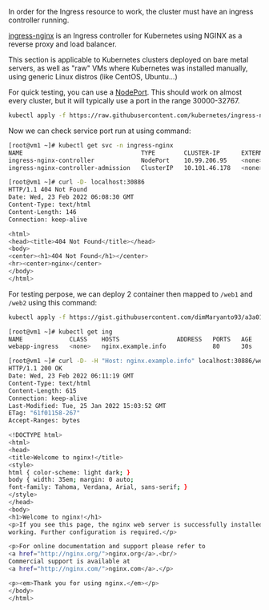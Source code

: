 In order for the Ingress resource to work, the cluster must have an ingress controller running.

[ingress-nginx](https://github.com/kubernetes/ingress-nginx) is an Ingress controller for Kubernetes using NGINX as a reverse proxy and load balancer.

This section is applicable to Kubernetes clusters deployed on bare metal servers, as well as "raw" VMs where Kubernetes was installed manually, using generic Linux distros (like CentOS, Ubuntu...)

For quick testing, you can use a [NodePort](https://kubernetes.io/docs/concepts/services-networking/service/#type-nodeport). This should work on almost every cluster, but it will typically use a port in the range 30000-32767.

```bash
kubectl apply -f https://raw.githubusercontent.com/kubernetes/ingress-nginx/controller-v1.1.1/deploy/static/provider/baremetal/deploy.yaml
```

Now we can check service port run at using command:

```bash
[root@vm1 ~]# kubectl get svc -n ingress-nginx
NAME                                 TYPE        CLUSTER-IP      EXTERNAL-IP   PORT(S)                      AGE
ingress-nginx-controller             NodePort    10.99.206.95    <none>        80:30886/TCP,443:30590/TCP   3m10s
ingress-nginx-controller-admission   ClusterIP   10.101.46.178   <none>        443/TCP                      3m10s

[root@vm1 ~]# curl -D- localhost:30886
HTTP/1.1 404 Not Found
Date: Wed, 23 Feb 2022 06:08:30 GMT
Content-Type: text/html
Content-Length: 146
Connection: keep-alive

<html>
<head><title>404 Not Found</title></head>
<body>
<center><h1>404 Not Found</h1></center>
<hr><center>nginx</center>
</body>
</html>
```

For testing perpose, we can deploy 2 container then mapped to `/web1` and `/web2` using this command:

```bash
kubectl apply -f https://gist.githubusercontent.com/dimMaryanto93/a3a01b83910cf07914935a25a62d30ce/raw/1fa9b1bae3248f3e8b622314264c3677f1b5b2fd/02f-minikube-ingress.yaml

[root@vm1 ~]# kubectl get ing
NAME             CLASS    HOSTS                ADDRESS   PORTS   AGE
webapp-ingress   <none>   nginx.example.info             80      30s

[root@vm1 ~]# curl -D- -H "Host: nginx.example.info" localhost:30886/web1
HTTP/1.1 200 OK
Date: Wed, 23 Feb 2022 06:11:19 GMT
Content-Type: text/html
Content-Length: 615
Connection: keep-alive
Last-Modified: Tue, 25 Jan 2022 15:03:52 GMT
ETag: "61f01158-267"
Accept-Ranges: bytes

<!DOCTYPE html>
<html>
<head>
<title>Welcome to nginx!</title>
<style>
html { color-scheme: light dark; }
body { width: 35em; margin: 0 auto;
font-family: Tahoma, Verdana, Arial, sans-serif; }
</style>
</head>
<body>
<h1>Welcome to nginx!</h1>
<p>If you see this page, the nginx web server is successfully installed and
working. Further configuration is required.</p>

<p>For online documentation and support please refer to
<a href="http://nginx.org/">nginx.org</a>.<br/>
Commercial support is available at
<a href="http://nginx.com/">nginx.com</a>.</p>

<p><em>Thank you for using nginx.</em></p>
</body>
</html>
```
